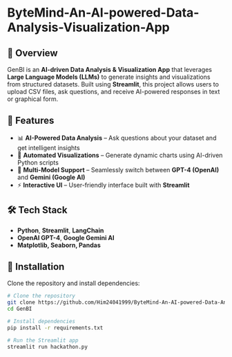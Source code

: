 # ByteMind-An-AI-powered-Data-Analysis-Visualization-App

## 🚀 Overview
GenBI is an **AI-driven Data Analysis & Visualization App** that leverages **Large Language Models (LLMs)** to generate insights and visualizations from structured datasets. Built using **Streamlit**, this project allows users to upload CSV files, ask questions, and receive AI-powered responses in text or graphical form.

## 🌟 Features
- 📊 **AI-Powered Data Analysis** – Ask questions about your dataset and get intelligent insights
- 🎨 **Automated Visualizations** – Generate dynamic charts using AI-driven Python scripts
- 🤖 **Multi-Model Support** – Seamlessly switch between **GPT-4 (OpenAI)** and **Gemini (Google AI)**
- ⚡ **Interactive UI** – User-friendly interface built with **Streamlit**

## 🛠️ Tech Stack
- **Python**, **Streamlit**, **LangChain**
- **OpenAI GPT-4**, **Google Gemini AI**
- **Matplotlib, Seaborn, Pandas**

## 🔧 Installation
Clone the repository and install dependencies:
```bash
# Clone the repository
git clone https://github.com/Him24041999/ByteMind-An-AI-powered-Data-Analysis-Visualization-App
cd GenBI

# Install dependencies
pip install -r requirements.txt

# Run the Streamlit app
streamlit run hackathon.py
